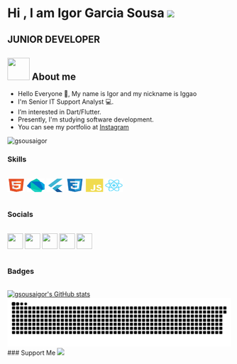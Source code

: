 <h1>Hi , I am Igor Garcia Sousa <img src="https://media.giphy.com/media/hvRJCLFzcasrR4ia7z/giphy.gif" width="35"></h1>
<h2>  JUNIOR DEVELOPER </h2>

## <img src = "https://user-images.githubusercontent.com/63050133/156777293-72a6e681-2582-4a9d-ad92-09d1181d47c7.gif" width = 50px height = 50px>  About me

- Hello Everyone 👋, My name is Igor and my nickname is Iggao<br>
- I'm Senior IT Support Analyst 💻.<br>
- I’m interested in Dart/Flutter.<br>
- Presently, I'm studying software development.<br>
- You can see my portfolio at [Instagram](http://www.instagram.com/gsousaigor.dev)<br>

<img src="https://komarev.com/ghpvc/?username=gsousaigor&label=Profile%20views&color=8042fc&style=plastic" alt="gsousaigor" /> 

### Skills
<p>
    <div align="left">
        <div style="display: inline_block"><br>
            <img align="center" alt="Igor-HTML" height="30" width="40" src="https://raw.githubusercontent.com/devicons/devicon/master/icons/html5/html5-original.svg">
            <img align="center" alt="Igor-dart" height="30" width="40" src="https://raw.githubusercontent.com/devicons/devicon/master/icons/dart/dart-original.svg">
            <img align="center" alt="Igor-flutter" height="30" width="40" src="https://raw.githubusercontent.com/devicons/devicon/master/icons/flutter/flutter-original.svg">
            <img align="center" alt="Igor-CSS" height="30" width="40" src="https://raw.githubusercontent.com/devicons/devicon/master/icons/css3/css3-original.svg">
            <img align="center" alt="Igor-Js" height="30" width="40" src="https://raw.githubusercontent.com/devicons/devicon/master/icons/javascript/javascript-plain.svg">
            <img align="center" alt="Igor-React" height="30" width="40" src="https://raw.githubusercontent.com/devicons/devicon/master/icons/react/react-original.svg">
        </div>
    </div>
    <br>

### Socials
<p>
    <div align="left">
            <div style="display: inline_block"><br>
                <a href="http://www.instagram.com/gsousaigor.dev" target="_blank" rel="noopener noreferrer"><img align="center" height="35" width="35" src="https://raw.githubusercontent.com/danielcranney/readme-generator/main/public/icons/socials/instagram.svg"></a>
                <a href="https://www.linkedin.com/in/gsousaigor/" target="_blank" rel="noopener noreferrer"><img align="center" height="35" width="35" src="https://raw.githubusercontent.com/danielcranney/readme-generator/main/public/icons/socials/linkedin.svg"></a>
                <a href="#" target="_blank" rel="noopener noreferrer"><img align="center" height="35" width="35" src="https://raw.githubusercontent.com/danielcranney/readme-generator/main/public/icons/socials/youtube.svg"></a>
                <a href="https://znap.link/gsousaigor" target="_blank" rel="noopener noreferrer"><img align="center" height="35" width="35" src="https://uploads-ssl.webflow.com/6026bc921eff07d61a132750/602843b7b4409e5ea0cbcc1c_social-logo-2.png"></a>
                <a href="https://www.github.com/gsousaigor" target="_blank" rel="noopener noreferrer"><img align="center" height="35" width="35" src="https://raw.githubusercontent.com/danielcranney/readme-generator/main/public/icons/socials/github.svg"></a>
            </div>
    </div>
<br>

### Badges

<div align="left">
        <div style="display: inline_block"><br>
<a href="https://www.github.com/gsousaigor"><img src="https://github-readme-stats.vercel.app/api?username=gsousaigor&show_icons=true&hide=&count_private=true&title_color=8042fc&text_color=ffffff&icon_color=8042fc&bg_color=000000&hide_border=true&show_icons=true" alt="gsousaigor's GitHub stats" />
</a>
<img src="https://github.com/gilbertogoncalvesdelima/gilbertogoncalvesdelima/blob/output/github-contribution-grid-snake.svg">
</div>
    </div>
### Support Me
<a href="#"><img src="https://cdn.buymeacoffee.com/buttons/v2/default-yellow.png" width="200" /></a>
